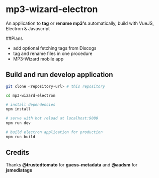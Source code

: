 # mp3-wizard-electron
An application to **tag** or **rename mp3's** automatically, build with VueJS, Electron & Javascript

##Plans
* add optional fetching tags from Discogs
* tag and rename files in one procedure
* MP3-Wizard mobile app


## Build and run develop application

``` bash
git clone <repository-url> # this repository

cd mp3-wizard-electron

# install dependencies
npm install

# serve with hot reload at localhost:9080
npm run dev

# build electron application for production
npm run build

```

## Credits
Thanks **@trustedtomato** for **guess-metadata** and **@aadsm** for **jsmediatags**